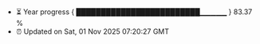 - ⏳ Year progress { █████████████████████████▁▁▁▁▁ } 83.37 %
- ⏰ Updated on Sat, 01 Nov 2025 07:20:27 GMT

